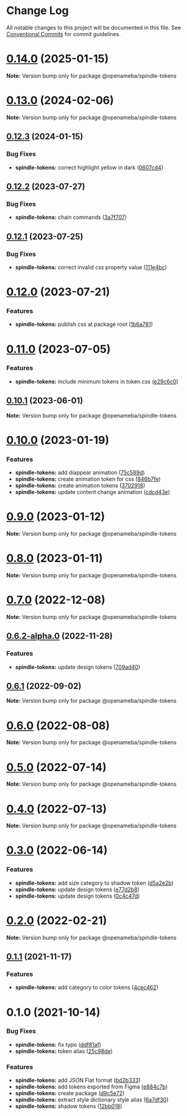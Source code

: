 # Change Log

All notable changes to this project will be documented in this file.
See [Conventional Commits](https://conventionalcommits.org) for commit guidelines.

# [0.14.0](https://github.com/openameba/spindle/compare/@openameba/spindle-tokens@0.13.0...@openameba/spindle-tokens@0.14.0) (2025-01-15)

**Note:** Version bump only for package @openameba/spindle-tokens

# [0.13.0](https://github.com/openameba/spindle/compare/@openameba/spindle-tokens@0.12.3...@openameba/spindle-tokens@0.13.0) (2024-02-06)

**Note:** Version bump only for package @openameba/spindle-tokens

## [0.12.3](https://github.com/openameba/spindle/compare/@openameba/spindle-tokens@0.12.2...@openameba/spindle-tokens@0.12.3) (2024-01-15)

### Bug Fixes

- **spindle-tokens:** correct highlight yellow in dark ([0607cd4](https://github.com/openameba/spindle/commit/0607cd4e96e0f3abf70936c760dabc3408946477))

## [0.12.2](https://github.com/openameba/spindle/compare/@openameba/spindle-tokens@0.12.1...@openameba/spindle-tokens@0.12.2) (2023-07-27)

### Bug Fixes

- **spindle-tokens:** chain commands ([3a7f707](https://github.com/openameba/spindle/commit/3a7f7071205cbf2205cd4aa5a68768949f771265))

## [0.12.1](https://github.com/openameba/spindle/compare/@openameba/spindle-tokens@0.12.0...@openameba/spindle-tokens@0.12.1) (2023-07-25)

### Bug Fixes

- **spindle-tokens:** correct invalid css property value ([111e4bc](https://github.com/openameba/spindle/commit/111e4bc6f6738c57a5956e46c64cd9fc6bb7b931))

# [0.12.0](https://github.com/openameba/spindle/compare/@openameba/spindle-tokens@0.11.0...@openameba/spindle-tokens@0.12.0) (2023-07-21)

### Features

- **spindle-tokens:** publish css at package root ([1b6a781](https://github.com/openameba/spindle/commit/1b6a7817f41f43c8a3d1377664f6349c3e414324))

# [0.11.0](https://github.com/openameba/spindle/compare/@openameba/spindle-tokens@0.10.1...@openameba/spindle-tokens@0.11.0) (2023-07-05)

### Features

- **spindle-tokens:** include minimum tokens in token.css ([e29c6c0](https://github.com/openameba/spindle/commit/e29c6c06967a6bf3c792398641e9171065717001))

## [0.10.1](https://github.com/openameba/spindle/compare/@openameba/spindle-tokens@0.10.0...@openameba/spindle-tokens@0.10.1) (2023-06-01)

**Note:** Version bump only for package @openameba/spindle-tokens

# [0.10.0](https://github.com/openameba/spindle/compare/@openameba/spindle-tokens@0.9.0...@openameba/spindle-tokens@0.10.0) (2023-01-19)

### Features

- **spindle-tokens:** add diappear animation ([75c589d](https://github.com/openameba/spindle/commit/75c589d1f451a96195c1c464e81cd5a90fe2a073))
- **spindle-tokens:** create animation token for css ([846b7fe](https://github.com/openameba/spindle/commit/846b7fe6bb9794621ca5c58f017ee9f3d66282b2))
- **spindle-tokens:** create animation tokens ([3702918](https://github.com/openameba/spindle/commit/37029180dfe49f73b3a6a1ad5c6623ff2bc4dbcb))
- **spindle-tokens:** update content change animation ([cdcd43e](https://github.com/openameba/spindle/commit/cdcd43e37ae596ed2a06f5900e017ecdcfbf9c95))

# [0.9.0](https://github.com/openameba/spindle/compare/@openameba/spindle-tokens@0.8.0...@openameba/spindle-tokens@0.9.0) (2023-01-12)

**Note:** Version bump only for package @openameba/spindle-tokens

# [0.8.0](https://github.com/openameba/spindle/compare/@openameba/spindle-tokens@0.7.0...@openameba/spindle-tokens@0.8.0) (2023-01-11)

**Note:** Version bump only for package @openameba/spindle-tokens

# [0.7.0](https://github.com/openameba/spindle/compare/@openameba/spindle-tokens@0.6.2-alpha.0...@openameba/spindle-tokens@0.7.0) (2022-12-08)

**Note:** Version bump only for package @openameba/spindle-tokens

## [0.6.2-alpha.0](https://github.com/openameba/spindle/compare/@openameba/spindle-tokens@0.6.1...@openameba/spindle-tokens@0.6.2-alpha.0) (2022-11-28)

### Features

- **spindle-tokens:** update design tokens ([709ad40](https://github.com/openameba/spindle/commit/709ad409732ab493f1b737398444d2cb8c3dac1f))

## [0.6.1](https://github.com/openameba/spindle/compare/@openameba/spindle-tokens@0.6.0...@openameba/spindle-tokens@0.6.1) (2022-09-02)

**Note:** Version bump only for package @openameba/spindle-tokens

# [0.6.0](https://github.com/openameba/spindle/compare/@openameba/spindle-tokens@0.5.0...@openameba/spindle-tokens@0.6.0) (2022-08-08)

**Note:** Version bump only for package @openameba/spindle-tokens

# [0.5.0](https://github.com/openameba/spindle/compare/@openameba/spindle-tokens@0.4.0...@openameba/spindle-tokens@0.5.0) (2022-07-14)

**Note:** Version bump only for package @openameba/spindle-tokens

# [0.4.0](https://github.com/openameba/spindle/compare/@openameba/spindle-tokens@0.3.0...@openameba/spindle-tokens@0.4.0) (2022-07-13)

**Note:** Version bump only for package @openameba/spindle-tokens

# [0.3.0](https://github.com/openameba/spindle/compare/@openameba/spindle-tokens@0.2.0...@openameba/spindle-tokens@0.3.0) (2022-06-14)

### Features

- **spindle-tokens:** add size category to shadow token ([d5a2e2b](https://github.com/openameba/spindle/commit/d5a2e2b9e87f9da350b67e9d6d521720724a4065))
- **spindle-tokens:** update design tokens ([e77d2b8](https://github.com/openameba/spindle/commit/e77d2b897c6d07cecc6cdf926dfb0c2c4d3729ad))
- **spindle-tokens:** update design tokens ([0c4c47d](https://github.com/openameba/spindle/commit/0c4c47de7c5f6650829e20d688a8845fe1aa0cf6))

# [0.2.0](https://github.com/openameba/spindle/compare/@openameba/spindle-tokens@0.1.1...@openameba/spindle-tokens@0.2.0) (2022-02-21)

**Note:** Version bump only for package @openameba/spindle-tokens

## [0.1.1](https://github.com/openameba/spindle/compare/@openameba/spindle-tokens@0.1.0...@openameba/spindle-tokens@0.1.1) (2021-11-17)

### Features

- **spindle-tokens:** add category to color tokens ([4cec462](https://github.com/openameba/spindle/commit/4cec462ccab82cf7c34f7e0f27cabd0bd4f9796c))

# 0.1.0 (2021-10-14)

### Bug Fixes

- **spindle-tokens:** fix typo ([ddf81af](https://github.com/openameba/spindle/commit/ddf81af2a841039ae2cf80ab863f6dbeee27dbe8))
- **spindle-tokens:** token alias ([25c98de](https://github.com/openameba/spindle/commit/25c98de1a548015ddad0ed3f9fac585e66e82cb6))

### Features

- **spindle-tokens:** add JSON Flat format ([bd2b333](https://github.com/openameba/spindle/commit/bd2b3332c710cc121c9725d03039c2d6f71b9a8d))
- **spindle-tokens:** add tokens exported from Figma ([e884c7b](https://github.com/openameba/spindle/commit/e884c7b2d10aab74f1ad87b591ced78b2dcf3681))
- **spindle-tokens:** create package ([d9c5e72](https://github.com/openameba/spindle/commit/d9c5e72120d049bb5306c54120c043422b76ecac))
- **spindle-tokens:** extract style dictionary style alias ([6a7df30](https://github.com/openameba/spindle/commit/6a7df3075856c4c44664880867b1ad17a6dc7708))
- **spindle-tokens:** shadow tokens ([12bb018](https://github.com/openameba/spindle/commit/12bb0181ee6fe6bc8de7d169bcb45153868c4f2b))
